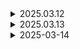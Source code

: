 <details>
    <summary>2025.03.12</summary>

# 1. 로그인 페이지 구현

![alt text](images/03.12_login.png)

# 2. 회원가입 페이지 구현

![alt text](images/03.12_signup.png)

# 3. 우주선 페이지 구현

![alt text](images/03.12_spaceship.png)

</details>

<details>
    <summary>2025.03.13</summary>

# 1. 행운의 번호

![alt text](images/03.13_lucky.png)

# 2. 오늘의 운세

![alt text](images/03.13_fortune.png)

# 3. 꿈해몽

![alt text](images/03.13_dreamsolve.png)

# 4. 비밀번호 체크

![alt text](images/03.13_password_check.png)

</details>

<details>
    <summary>2025-03-14</summary>
</details>
